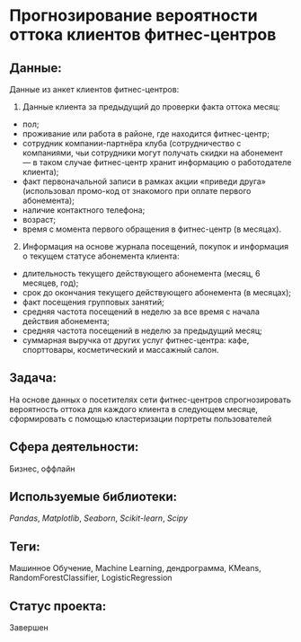#  Прогнозирование вероятности оттока клиентов фитнес-центров

## Данные:

Данные из анкет клиентов фитнес-центров:
1. Данные клиента за предыдущий до проверки факта оттока месяц:
* пол;
* проживание или работа в районе, где находится фитнес-центр;
* сотрудник компании-партнёра клуба (сотрудничество с компаниями, чьи сотрудники могут получать скидки на абонемент — в таком случае фитнес-центр хранит информацию о работодателе клиента);
* факт первоначальной записи в рамках акции «приведи друга» (использовал промо-код от знакомого при оплате первого абонемента);
* наличие контактного телефона;
* возраст;
* время с момента первого обращения в фитнес-центр (в месяцах).

2. Информация на основе журнала посещений, покупок и информация о текущем статусе абонемента клиента:
* длительность текущего действующего абонемента (месяц, 6 месяцев, год);
* срок до окончания текущего действующего абонемента (в месяцах);
* факт посещения групповых занятий;
* средняя частота посещений в неделю за все время с начала действия абонемента;
* средняя частота посещений в неделю за предыдущий месяц;
* суммарная выручка от других услуг фитнес-центра: кафе, спорттовары, косметический и массажный салон.

## Задача:

На основе данных о посетителях сети фитнес-центров спрогнозировать вероятность оттока для каждого клиента в следующем месяце, сформировать с помощью кластеризации портреты пользователей

## Сфера деятельности:

Бизнес, оффлайн

## Используемые библиотеки:

_Pandas_, _Matplotlib_, _Seaborn_, _Scikit-learn_, _Scipy_

## Теги:

Машинное Обучение, Machine Learning, дендрограмма, KMeans, RandomForestClassifier, LogisticRegression

## Статус проекта:

Завершен
